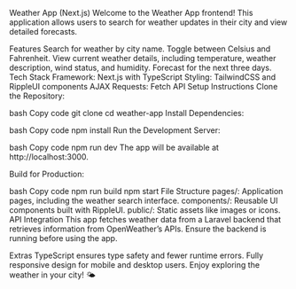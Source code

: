 Weather App (Next.js)
Welcome to the Weather App frontend! This application allows users to search for weather updates in their city and view detailed forecasts.

Features
Search for weather by city name.
Toggle between Celsius and Fahrenheit.
View current weather details, including temperature, weather description, wind status, and humidity.
Forecast for the next three days.
Tech Stack
Framework: Next.js with TypeScript
Styling: TailwindCSS and RippleUI components
AJAX Requests: Fetch API
Setup Instructions
Clone the Repository:

bash
Copy code
git clone <repository-url>
cd weather-app
Install Dependencies:

bash
Copy code
npm install
Run the Development Server:

bash
Copy code
npm run dev
The app will be available at http://localhost:3000.

Build for Production:

bash
Copy code
npm run build
npm start
File Structure
pages/: Application pages, including the weather search interface.
components/: Reusable UI components built with RippleUI.
public/: Static assets like images or icons.
API Integration
This app fetches weather data from a Laravel backend that retrieves information from OpenWeather’s APIs. Ensure the backend is running before using the app.

Extras
TypeScript ensures type safety and fewer runtime errors.
Fully responsive design for mobile and desktop users.
Enjoy exploring the weather in your city! 🌤️
